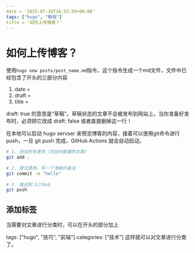 ```yaml
---
date = '2025-07-26T16:53:59+08:00'
tags: ["hugo", "教程"]
title = '如何上传博客？'
---
```


# 如何上传博客？

使用`hugo new posts/post_name.md`指令，这个指令生成一个md文件，文件中已经包含了开头的三部分内容

1. date = 
2. draft = 
3. title = 

draft: true 的意思是“草稿”。草稿状态的文章不会被发布到网站上。当你准备好发布时，必须把它改成 draft: false 或者直接删掉这一行！

在本地可以启动 hugo servser 来预览博客的内容，接着可以使用git命令进行push，一旦 git push 完成，GitHub Actions 就会自动启动。

```bash
# 1. 添加所有更改（包括你新建的文章）
git add .
 
# 2. 提交更改，写一个清晰的备注
git commit -m "hello"
 
# 3. 推送到 GitHub
git push
```

## 添加标签

当需要对文章进行分类时，可以在开头的部分加上

tags: ["hugo", "技巧", "前端"]
categories: ["技术"] 这样就可以对文章进行分类了。
